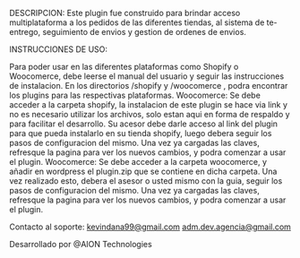 DESCRIPCION:
Este plugin fue construido para brindar acceso multiplataforma a los pedidos de las diferentes tiendas, al sistema de te-entrego, seguimiento de envios y gestion de ordenes de envios.

INSTRUCCIONES DE USO:

Para poder usar en las diferentes plataformas como Shopify o Woocomerce, debe leerse el manual del usuario y seguir las instrucciones de instalacion.
En los directorios /shopify y /woocomerce , podra encontrar los plugins para las respectivas plataformas.
Woocomerce:
Se debe acceder a la carpeta shopify, la instalacion de este plugin se hace via link y no es necesario utilizar los archivos, solo estan aqui en forma de respaldo y para facilitar el desarrollo.
Su acesor debe darle acceso al link del plugin para que pueda instalarlo en su tienda shopify, luego debera seguir los pasos de configuracion del mismo.
Una vez ya cargadas las claves, refresque la pagina para ver los nuevos cambios, y podra comenzar a usar el plugin.
Woocomerce:
Se debe acceder a la carpeta woocomerce, y añadir en wordpress el plugin.zip que se contiene en dicha carpeta.
Una vez realizado esto, debera el asesor o usted mismo con la guia, seguir los pasos de configuracion del mismo.
Una vez ya cargadas las claves, refresque la pagina para ver los nuevos cambios, y podra comenzar a usar el plugin.

Contacto al soporte: 
kevindana99@gmail.com
adm.dev.agencia@gmail.com

Desarrollado por @AION Technologies
